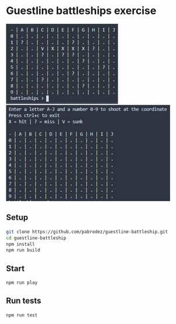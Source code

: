 # Guestline battleships exercise

![Example of a round](./example.JPG)
![Instructions](./instructions.JPG)

## Setup
```bash
git clone https://github.com/pabrodez/guestline-battleship.git
cd guestline-battleship
npm install
npm run build
```
## Start
```bash
npm run play
```
## Run tests
```bash
npm run test
```